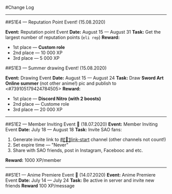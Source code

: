 #Change Log

---

##S1E4 — Reputation Point Event! (15.08.2020)

**Event:** Reputation point Event
**Date:** August 15 — August 31
**Task:** Get the largest number of reputation points (`eli rep`)
**Reward:**

- 1st place — **Custom role**
- 2nd place — 10 000 XP
- 3rd place — 5 000 XP

##S1E3 — Summer drawing Event! (15.08.2020)

**Event:** Drawing Event
**Date:** August 15 — August 24
**Task:** Draw **Sword Art Online summer** (not other anime!) pic and publish to <#739105179424784505>
**Reward:**

- 1st place — **Discord Nitro (with 2 boosts)**
- 2nd place — Custome role
- 3rd place — 20 000 XP

---

##S1E2 — Member Inviting Event :gift: (18.07.2020)
**Event:** Member Inviting Event
**Date:** July 18 — August 18
**Task:** Invite SAO fans:

1. Generate invite link to [#〖🧭〗link-start](#734016255694077972) channel (other channels not count!)
2. Set expire time — "Never"
3. Share with SAO friends, post in Instagram, Facebooc and etc.

**Reward:** 1000 XP/member

---

##S1E1 — Anime Premiere Event :gift: (14.07.2020)
**Event:** Anime Premiere Event
**Date:** July 14 — July 24
**Task:** Be active in server and invite new friends
**Reward** 100 XP/message
